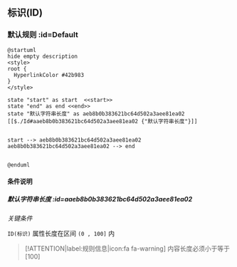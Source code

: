## 标识(ID) <!-- {docsify-ignore-all} -->

   

### 默认规则 :id=Default

```plantuml
@startuml
hide empty description
<style>
root {
  HyperlinkColor #42b983
}
</style>

state "start" as start  <<start>>
state "end" as end <<end>>
state "默认字符串长度" as aeb8b0b383621bc64d502a3aee81ea02 [[$./Id#aaeb8b0b383621bc64d502a3aee81ea02 {"默认字符串长度"}]]


start --> aeb8b0b383621bc64d502a3aee81ea02 
aeb8b0b383621bc64d502a3aee81ea02 --> end 


@enduml
```

#### 条件说明

##### 默认字符串长度 :id=aaeb8b0b383621bc64d502a3aee81ea02


*关键条件*


`ID(标识)` 属性长度在区间 `(0 , 100]` 内

> [!ATTENTION|label:规则信息|icon:fa fa-warning]
> 内容长度必须小于等于[100]







